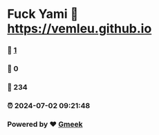 # Fuck Yami :link: https://vemleu.github.io 
### :page_facing_up: [1](https://vemleu.github.io/tag.html) 
### :speech_balloon: 0 
### :hibiscus: 234 
### :alarm_clock: 2024-07-02 09:21:48 
### Powered by :heart: [Gmeek](https://github.com/Meekdai/Gmeek)
